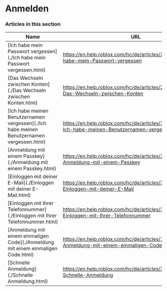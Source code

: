 # Anmelden  
### Articles in this section
Name|URL
-|-
[Ich habe mein Passwort vergessen](./Ich habe mein Passwort vergessen.html) |https://en.help.roblox.com/hc/de/articles/203313070-Ich-habe-mein-Passwort-vergessen
[Das Wechseln zwischen Konten](./Das Wechseln zwischen Konten.html) |https://en.help.roblox.com/hc/de/articles/21037888001044-Das-Wechseln-zwischen-Konten
[Ich habe meinen Benutzernamen vergessen](./Ich habe meinen Benutzernamen vergessen.html) |https://en.help.roblox.com/hc/de/articles/360028719931-Ich-habe-meinen-Benutzernamen-vergessen
[Anmeldung mit einem Passkey](./Anmeldung mit einem Passkey.html) |https://en.help.roblox.com/hc/de/articles/20669991483156-Anmeldung-mit-einem-Passkey
[Einloggen mit deiner E-Mail](./Einloggen mit deiner E-Mail.html) |https://en.help.roblox.com/hc/de/articles/360000495826-Einloggen-mit-deiner-E-Mail
[Einloggen mit Ihrer Telefonnummer](./Einloggen mit Ihrer Telefonnummer.html) |https://en.help.roblox.com/hc/de/articles/360031771371-Einloggen-mit-Ihrer-Telefonnummer
[Anmeldung mit einem einmaligen Code](./Anmeldung mit einem einmaligen Code.html) |https://en.help.roblox.com/hc/de/articles/11014749736980-Anmeldung-mit-einem-einmaligen-Code
[Schnelle Anmeldung](./Schnelle Anmeldung.html) |https://en.help.roblox.com/hc/de/articles/360056582012-Schnelle-Anmeldung